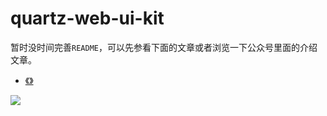 # quartz-web-ui-kit

暂时没时间完善`README`，可以先参看下面的文章或者浏览一下公众号里面的介绍文章。

- [《》]()

![](https://public-1256189093.cos.ap-guangzhou.myqcloud.com/static/wechat-account-logo.png)
